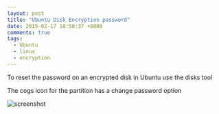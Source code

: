 ```yaml
---
layout: post
title: "Ubuntu Disk Encryption password"
date: 2015-02-17 18:50:37 +0000
comments: true
tags:
  - Ubuntu
  - linux
  - encryption
---
```


To reset the password on an encrypted disk in Ubuntu use the disks tool

The cogs icon for the partition has a change password option

![screenshot](/images/posts/ubuntu-disk-envryption-password.png)
